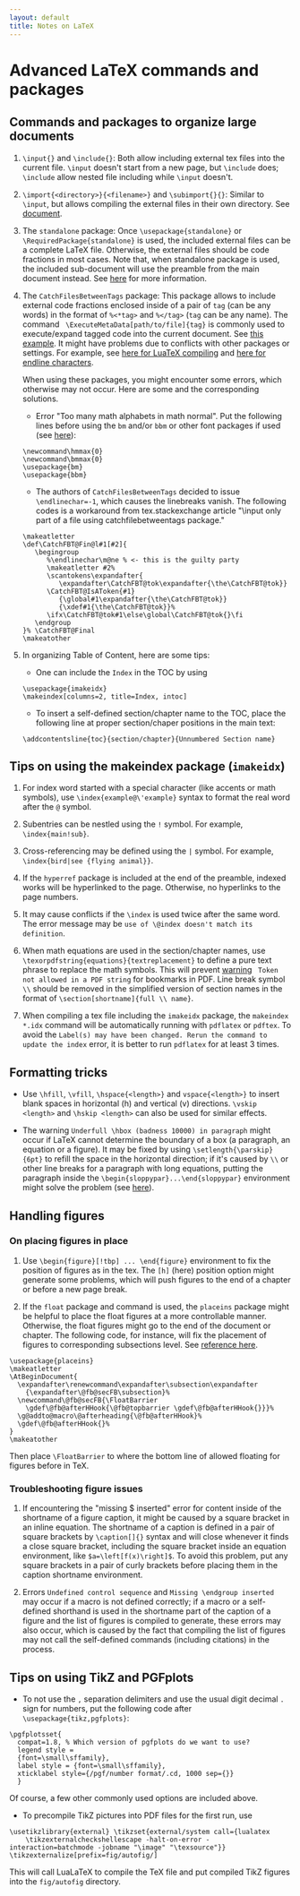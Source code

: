 ```yaml
---
layout: default
title: Notes on LaTeX
---
```

# Advanced LaTeX commands and packages
## Commands and packages to organize large documents
1. `\input{}` and `\include{}`:
  Both allow including external tex files into the current file. `\input` doesn't start from a new page, but `\include` does; `\include` allow nested file including while `\input` doesn't.

2. `\import{<directory>}{<filename>}` and `\subimport{}{}`:
  Similar to `\input`, but allows compiling the external files in their own directory. See [document](ftp://sunsite.icm.edu.pl/pub/CTAN/macros/latex/contrib/import/import.pdf).

3. The `standalone` package:
  Once `\usepackage{standalone}` or `\RequiredPackage{standalone}` is used, the included external files can be a complete LaTeX file. Otherwise, the external files should be code fractions in most cases. Note that, when standalone package is used, the included sub-document will use the preamble from the main document instead. See [here](https://tex.stackexchange.com/questions/11311/how-to-include-a-document-into-another-document) for more information.

4. The `CatchFilesBetweenTags` package:
  This package allows to include external code fractions enclosed inside of a pair of `tag` (can be any words) in the format of `%<*tag>` and `%</tag>` (`tag` can be any name). The command ` \ExecuteMetaData[path/to/file]{tag}` is commonly used to execute/expand tagged code into the current document. See [this example](https://texblog.org/2012/12/04/keeping-things-organized-in-large-documents/). It might have problems due to conflicts with other packages or settings. For example, see [here for LuaTeX compiling](https://tex.stackexchange.com/questions/234585/workaround-to-make-catchbetweenfiletags-work-with-lualatex) and [here for endline characters](https://tex.stackexchange.com/questions/164074/why-does-executemetadata-break-my-paragraphs/164163#164163).

    When using these packages, you might encounter some errors, which otherwise may not occur. Here are some and the corresponding solutions.
    + Error "Too many math alphabets in math normal". Put the following lines before using the `bm` and/or `bbm` or other font packages if used (see [here](https://tex.stackexchange.com/questions/3676/too-many-math-alphabets-error)):
    ```
    \newcommand\hmmax{0}
    \newcommand\bmmax{0}
    \usepackage{bm}
    \usepackage{bbm}
    ```
    + The authors of `CatchFilesBetweenTags` decided to issue `\endlinechar=-1`, which causes the linebreaks vanish. The following codes is a workaround from tex.stackexchange article "\input only part of a file using catchfilebetweentags package."
    ```
    \makeatletter
    \def\CatchFBT@Fin@l#1[#2]{
       \begingroup
          %\endlinechar\m@ne % <- this is the guilty party
          \makeatletter #2%
          \scantokens\expandafter{
             \expandafter\CatchFBT@tok\expandafter{\the\CatchFBT@tok}}
          \CatchFBT@IsAToken{#1}
             {\global#1\expandafter{\the\CatchFBT@tok}}
             {\xdef#1{\the\CatchFBT@tok}}%
          \ifx\CatchFBT@tok#1\else\global\CatchFBT@tok{}\fi
       \endgroup
    }% \CatchFBT@Final
    \makeatother
    ```

5. In organizing Table of Content, here are some tips:
    + One can include the `Index` in the TOC by using
    ```
    \usepackage{imakeidx}
    \makeindex[columns=2, title=Index, intoc]
    ```
    + To insert a self-defined section/chapter name to the TOC, place the following line at proper section/chaper positions in the main text:
    ```
    \addcontentsline{toc}{section/chapter}{Unnumbered Section name}
    ```

## Tips on using the makeindex package (`imakeidx`)
1. For index word started with a special character (like accents or math symbols), use `\index{example@\'example}` syntax to format the real word after the `@` symbol.

2. Subentries can be nestled using the `!` symbol. For example, `\index{main!sub}`.

3. Cross-referencing may be defined using the `|` symbol. For example, `\index{bird|see {flying animal}}`.

4. If the `hyperref` package is included at the end of the preamble, indexed works will be hyperlinked to the page. Otherwise, no hyperlinks to the page numbers.

5. It may cause conflicts if the `\index` is used twice after the same word. The error message may be `use of \@index doesn't match its definition`.

6. When math equations are used in the section/chapter names, use `\texorpdfstring{equations}{textreplacement}` to define a pure text phrase to replace the math symbols. This will prevent [warning](https://tex.stackexchange.com/questions/53513/hyperref-token-not-allowed) ` Token not allowed in a PDF string` for bookmarks in PDF. Line break symbol `\\` should be removed in the simplified version of section names in the format of `\section[shortname]{full \\ name}`.

7. When compiling a tex file including the `imakeidx` package, the `makeindex *.idx` command will be automatically running with `pdflatex` or `pdftex`. To avoid the `Label(s) may have been changed. Rerun the command to update the index` error, it is better to run `pdflatex` for at least 3 times.

## Formatting tricks
+ Use `\hfill`, `\vfill`, `\hspace{<length>}` and `vspace{<length>}` to insert blank spaces in horizontal (h) and vertical (v) directions. `\vskip <length>` and `\hskip <length>` can also be used for similar effects.

+ The warning `Underfull \hbox (badness 10000) in paragraph` might occur if LaTeX cannot determine the boundary of a box (a paragraph, an equation or a figure). It may be fixed by using `\setlength{\parskip}{6pt}` to refill the space in the horizontal direction; if it's caused by `\\` or other line breaks for a paragraph with long equations, putting the paragraph inside the `\begin{sloppypar}...\end{sloppypar}` environment might solve the problem (see [here](https://tex.stackexchange.com/questions/10850/stop-latex-from-breaking-an-inline-math-equation)).

## Handling figures
### On placing figures in place
1. Use `\begin{figure}[!tbp] ... \end{figure}` environment to fix the position of figures as in the tex. The `[h]` (here) position option might generate some problems, which will push figures to the end of a chapter or before a new page break.

2. If the `float` package and command is used, the `placeins` package might be helpful to place the float figures at a more controllable manner. Otherwise, the float figures might go to the end of the document or chapter. The following code, for instance, will fix the placement of figures to corresponding subsections level. See [reference here](https://tex.stackexchange.com/questions/118662/use-placeins-for-subsections).
```
\usepackage{placeins}
\makeatletter
\AtBeginDocument{
  \expandafter\renewcommand\expandafter\subsection\expandafter
    {\expandafter\@fb@secFB\subsection}%
  \newcommand\@fb@secFB{\FloatBarrier
    \gdef\@fb@afterHHook{\@fb@topbarrier \gdef\@fb@afterHHook{}}}%
  \g@addto@macro\@afterheading{\@fb@afterHHook}%
  \gdef\@fb@afterHHook{}%
}
\makeatother
```
Then place `\FloatBarrier` to where the bottom line of allowed floating for figures before in TeX.

### Troubleshooting figure issues
1. If encountering the "missing $ inserted" error for content inside of the shortname of a figure caption, it might be caused by a square bracket in an inline equation. The shortname of a caption is defined in a pair of square brackets by `\caption[]{}` syntax and will close whenever it finds a close square bracket, including the square bracket inside an equation environment, like `$a=\left[f(x)\right]$`. To avoid this problem, put any square brackets in a pair of curly brackets before placing them in the caption shortname environment.

2. Errors `Undefined control sequence` and `Missing \endgroup inserted` may occur if a macro is not defined correctly; if a macro or a self-defined shorthand is used in the shortname part of the caption of a figure and the list of figures is compiled to generate, these errors may also occur, which is caused by the fact that compiling the list of figures may not call the self-defined commands (including citations) in the process.


## Tips on using TikZ and PGFplots
+ To not use the `,` separation delimiters and use the usual digit decimal `.` sign for numbers, put the following code after `\usepackage{tikz,pgfplots}`:
```
\pgfplotsset{
  compat=1.8, % Which version of pgfplots do we want to use?
  legend style =
  {font=\small\sffamily},
  label style = {font=\small\sffamily},
  xticklabel style={/pgf/number format/.cd, 1000 sep={}}
  }
```
Of course, a few other commonly used options are included above.

+ To precompile TikZ pictures into PDF files for the first run, use
```
\usetikzlibrary{external} \tikzset{external/system call={lualatex
    \tikzexternalcheckshellescape -halt-on-error -interaction=batchmode -jobname "\image" "\texsource"}}
\tikzexternalize[prefix=fig/autofig/]
```
This will call LuaLaTeX to compile the TeX file and put compiled TikZ figures into the `fig/autofig` directory.
